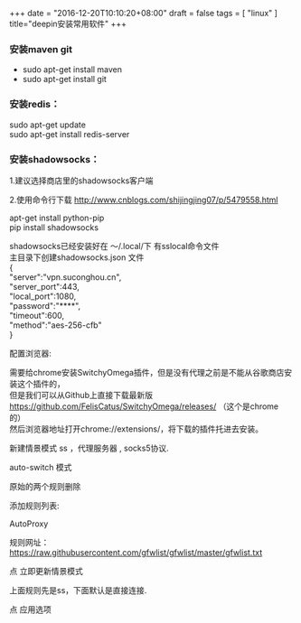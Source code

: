 +++
date = "2016-12-20T10:10:20+08:00"
draft = false
tags = [
  "linux"
]
title="deepin安装常用软件"
+++




### 安装maven git

* sudo apt-get install maven
* sudo apt-get install git

### 安装redis：

sudo apt-get update  
sudo apt-get install redis-server


### 安装shadowsocks：

1.建议选择商店里的shadowsocks客户端

2.使用命令行下载
http://www.cnblogs.com/shijingjing07/p/5479558.html


apt-get install python-pip  
pip install shadowsocks  

shadowsocks已经安装好在 ～/.local/下  有sslocal命令文件  
主目录下创建shadowsocks.json 文件  
{  
"server":"vpn.suconghou.cn",   
"server_port":443,  
"local_port":1080,  
"password":"****",  
"timeout":600,  
"method":"aes-256-cfb"  
}  





配置浏览器:

需要给chrome安装SwitchyOmega插件，但是没有代理之前是不能从谷歌商店安装这个插件的，  
但是我们可以从Github上直接下载最新版 https://github.com/FelisCatus/SwitchyOmega/releases/ （这个是chrome的）   
然后浏览器地址打开chrome://extensions/，将下载的插件托进去安装。

新建情景模式 ss ，代理服务器 , socks5协议.  

auto-switch 模式

原始的两个规则删除

添加规则列表:

AutoProxy

规则网址：
https://raw.githubusercontent.com/gfwlist/gfwlist/master/gfwlist.txt

点 立即更新情景模式

上面规则先是ss，下面默认是直接连接.

点 应用选项


